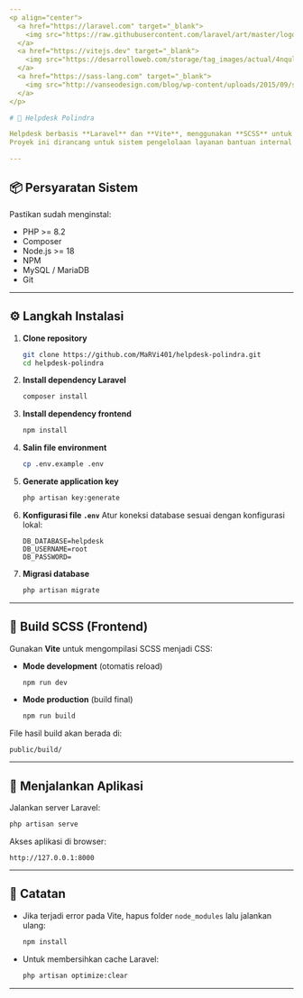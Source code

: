 ```yaml
---
<p align="center">
  <a href="https://laravel.com" target="_blank">
    <img src="https://raw.githubusercontent.com/laravel/art/master/logo-lockup/5%20SVG/2%20CMYK/1%20Full%20Color/laravel-logolockup-cmyk-red.svg" width="400" alt="Laravel Logo">
  </a>
  <a href="https://vitejs.dev" target="_blank">
    <img src="https://desarrolloweb.com/storage/tag_images/actual/4nqulUliAHwz5h1JaZOlpJkO8I3qc9lpxakpHzma.png" width="200" alt="VITE Logo">
  </a>
  <a href="https://sass-lang.com" target="_blank">
    <img src="http://vanseodesign.com/blog/wp-content/uploads/2015/09/sass-logo.png" width="150" alt="SCSS Logo">
  </a>
</p>

# 🚀 Helpdesk Polindra

Helpdesk berbasis **Laravel** dan **Vite**, menggunakan **SCSS** untuk styling.  
Proyek ini dirancang untuk sistem pengelolaan layanan bantuan internal kampus Polindra.

---
```


## 📦 Persyaratan Sistem

Pastikan sudah menginstal:
- PHP >= 8.2  
- Composer  
- Node.js >= 18  
- NPM  
- MySQL / MariaDB  
- Git

---
## ⚙️ Langkah Instalasi


1. **Clone repository**

   ```bash
   git clone https://github.com/MaRVi401/helpdesk-polindra.git
   cd helpdesk-polindra
   ```

2. **Install dependency Laravel**

   ```bash
   composer install
   ```

3. **Install dependency frontend**

   ```bash
   npm install
   ```

4. **Salin file environment**

   ```bash
   cp .env.example .env
   ```

5. **Generate application key**

   ```bash
   php artisan key:generate
   ```

6. **Konfigurasi file `.env`**
   Atur koneksi database sesuai dengan konfigurasi lokal:

   ```
   DB_DATABASE=helpdesk
   DB_USERNAME=root
   DB_PASSWORD=
   ```

7. **Migrasi database**

   ```bash
   php artisan migrate
   ```

---

## 💅 Build SCSS (Frontend)

Gunakan **Vite** untuk mengompilasi SCSS menjadi CSS:

* **Mode development** (otomatis reload)

  ```bash
  npm run dev
  ```

* **Mode production** (build final)

  ```bash
  npm run build
  ```

File hasil build akan berada di:

```
public/build/
```

---

## 🚀 Menjalankan Aplikasi

Jalankan server Laravel:

```bash
php artisan serve
```

Akses aplikasi di browser:

```
http://127.0.0.1:8000
```

---

## 🧠 Catatan

* Jika terjadi error pada Vite, hapus folder `node_modules` lalu jalankan ulang:

  ```bash
  npm install
  ```
* Untuk membersihkan cache Laravel:

  ```bash
  php artisan optimize:clear
  ```

---
